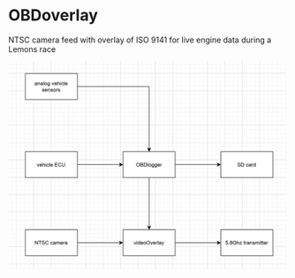 # OBDoverlay
NTSC camera feed with overlay of ISO 9141 for live engine data during a Lemons race

![system diagram](https://github.com/Luthor2k/OBDoverlay/blob/main/systemLayout.png)
